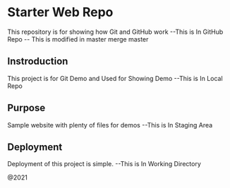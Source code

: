 # Starter Web Repo

This repository is for showing how Git and GitHub work
--This is In GitHub Repo
-- This is modified in master merge master

## Instroduction
This project is for Git Demo and Used for Showing Demo
--This is In Local Repo

## Purpose

Sample website with plenty of files for demos
--This is In Staging Area

## Deployment
Deployment of this project is simple.
--This is In Working Directory

@2021